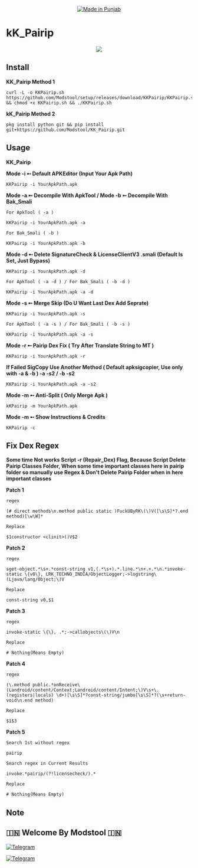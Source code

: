 <p align="center">
<a href="https://t.me/Modstool"><img title="Made in Punjab" src="https://img.shields.io/badge/MADE%20IN-INDIA-SCRIPT?colorA=%23ff8100&colorB=%23017e40&colorC=%23ff0000&style=for-the-badge"></a>
</p>

<a name="readme-top"></a>


# kK_Pairip


<p align="center"> 
<a href="https://t.me/Modstool"><img src="https://readme-typing-svg.herokuapp.com?font=Fira+Code&weight=800&size=35&pause=1000&color=F74848&center=true&vCenter=true&random=false&width=435&lines=KK_Pairip" /></a>
 </p>

Install
-------

**KK_Pairip Method 1**

    curl -L -o KKPairip.sh https://github.com/Modstool/setup/releases/download/KKPairip/KKPairip.sh && chmod +x KKPairip.sh && ./KKPairip.sh

**kK_Pairip Method 2**

    pkg install python git && pip install git+https://github.com/Modstool/KK_Pairip.git


Usage
-----

**KK_Pairip**

**Mode -i ➸ Default APKEditor (Input Your Apk Path)**

    KKPairip -i YourApkPath.apk

**Mode -a ➸ Decompile With ApkTool / Mode -b ➸ Decompile With Bak_Smali**

`For ApkTool ( -a )`

    KKPairip -i YourApkPath.apk -a

`For Bak_Smali ( -b )`

    KKPairip -i YourApkPath.apk -b

**Mode -d ➸ Delete SignatureCheck & LicenseClientV3 .smali (Default Is Set, Just Bypass)**

    KKPairip -i YourApkPath.apk -d
    
`For ApkTool ( -a -d ) / For Bak_Smali ( -b -d )`

    KKPairip -i YourApkPath.apk -a -d

**Mode -s ➸ Merge Skip (Do U Want Last Dex Add Seprate)**

    KKPairip -i YourApkPath.apk -s
    
`For ApkTool ( -a -s ) / For Bak_Smali ( -b -s )`

    KKPairip -i YourApkPath.apk -a -s
    
**Mode -r ➸ Pairip Dex Fix ( Try After Translate String to MT )**

    KKPairip -i YourApkPath.apk -r

**If Failed SigCopy Use Another Method ( Default apksigcopier, Use only with -a & -b ) -a -s2 / -b -s2**

    KKPairip -i YourApkPath.apk -a -s2

**Mode -m ➸ Anti-Split ( Only Merge Apk )**

    kKPairip -m YourApkPath.apk
    
**Mode -m ➸ Show Instructions & Credits**

    KKPairip -c

Fix Dex Regex
-------------

**Some time Not works Script -r (Repair_Dex) Flag, Because Script Delete Pairip Classes Folder, When some time important classes here in pairip folder so manually use Regex & Don't Delete Pairip Folder when in here important classes**


**Patch 1**

`regex`

    (# direct methods\n.method public static )FuckUByRK\(\)V([\s\S]*?.end method)[\w\W]*
    
`Replace`

    $1constructor <clinit>()V$2

**Patch 2**

`regex`

    sget-object.*\s+.*const-string v1,(.*\s+).*.line.*\n+.+.*\n.*invoke-static \{v0\}, LRK_TECHNO_INDIA/ObjectLogger;->logstring\(Ljava/lang/Object;\)V
    
`Replace`

    const-string v0,$1

**Patch 3**

`regex`

    invoke-static \{\}, .*;->callobjects\(\)V\n
    
`Replace`

    # Nothing(Means Empty) 

**Patch 4**

`regex`

    (\.method public.*onReceive\(Landroid/content/Context;Landroid/content/Intent;\)V\s+\.(registers|locals) \d+)[\s\S]*?const-string/jumbo[\s\S]*?(\s+return-void\n.end method)
    
`Replace`

    $1$3


**Patch 5**

`Search 1st without regex`

    pairip
    
`Search regex in Current Results`

    invoke.*pairip/(?!licensecheck/).*

`Replace`

    # Nothing(Means Empty) 


Note
----

## 🇮🇳 Welcome By Modstool 🇮🇳

[![Telegram](https://img.shields.io/badge/TELEGRAM-CHANNEL-red?style=for-the-badge&logo=telegram)](https://t.me/Modstool)
  </a><p>
[![Telegram](https://img.shields.io/badge/TELEGRAM-OWNER-red?style=for-the-badge&logo=telegram)](https://t.me/Modstool)
</p>
